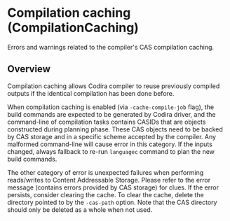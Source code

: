 # Compilation caching (CompilationCaching)

Errors and warnings related to the compiler's CAS compilation caching.


## Overview

Compilation caching allows Codira compiler to reuse previously compiled outputs if the identical
compilation has been done before.

When compilation caching is enabled (via `-cache-compile-job` flag), the build commands are
expected to be generated by Codira driver, and the command-line of compilation tasks contains
CASIDs that are objects constructed during planning phase. These CAS objects need to be backed
by CAS storage and in a specific scheme accepted by the compiler. Any malformed command-line
will cause error in this category. If the inputs changed, always fallback to re-run `languagec`
command to plan the new build commands.

The other category of error is unexpected failures when performing reads/writes to Content
Addressable Storage. Please refer to the error message (contains errors provided by CAS storage) for clues.
If the error persists, consider clearing the cache. To clear the cache, delete the directory
pointed to by the `-cas-path` option. Note that the CAS directory should only be deleted as a whole when not used.

